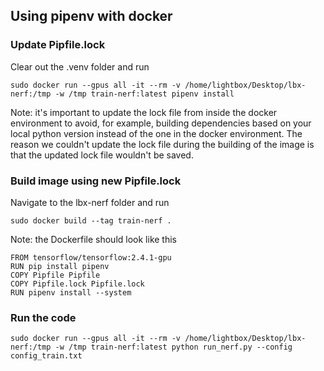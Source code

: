 ## Using pipenv with docker
### Update Pipfile.lock
Clear out the .venv folder and run
```
sudo docker run --gpus all -it --rm -v /home/lightbox/Desktop/lbx-nerf:/tmp -w /tmp train-nerf:latest pipenv install
```

Note: it's important to update the lock file from inside the docker environment to avoid, for example, building dependencies based on your local python version instead of the one in the docker environment. The reason we couldn't update the lock file during the building of the image is that the updated lock file wouldn't be saved.

### Build image using new Pipfile.lock
Navigate to the lbx-nerf folder and run
```
sudo docker build --tag train-nerf .
```
Note: the Dockerfile should look like this
```
FROM tensorflow/tensorflow:2.4.1-gpu
RUN pip install pipenv
COPY Pipfile Pipfile
COPY Pipfile.lock Pipfile.lock
RUN pipenv install --system
```

### Run the code
```
sudo docker run --gpus all -it --rm -v /home/lightbox/Desktop/lbx-nerf:/tmp -w /tmp train-nerf:latest python run_nerf.py --config config_train.txt
```
